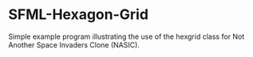 SFML-Hexagon-Grid
=================

Simple example program illustrating the use of the hexgrid class for Not Another Space Invaders Clone (NASIC).
